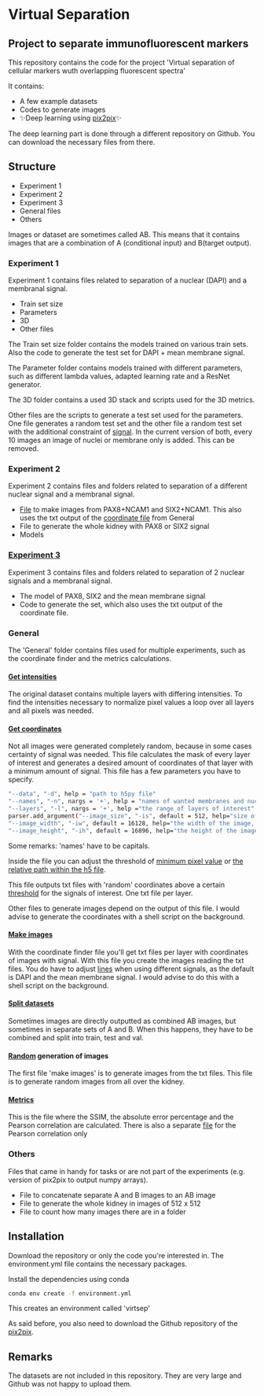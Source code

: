 # Virtual Separation 
## Project to separate immunofluorescent markers 


This repository contains the code for the project 'Virtual separation of cellular markers wuth overlapping fluorescent spectra'

It contains:
- A few example datasets
- Codes to generate images
- ✨Deep learning using [pix2pix](https://github.com/junyanz/pytorch-CycleGAN-and-pix2pix)✨

The deep learning part is done through a different repository on Github. You can download the necessary files from there. 

## Structure

- Experiment 1
- Experiment 2
- Experiment 3
- General files 
- Others

Images or dataset are sometimes called AB. This means that it contains images that are a combination of A (conditional input) and B(target output). 

### Experiment 1
Experiment 1 contains files related to separation of a nuclear (DAPI) and a membranal signal. 

- Train set size
- Parameters
- 3D
- Other files 

The Train set size folder contains the models trained on various train sets. Also the code to generate the test set for DAPI + mean membrane signal. 

The Parameter folder contains models trained with different parameters, such as different lambda values, adapted learning rate and a ResNet generator. 

The 3D folder contains a used 3D stack and scripts used for the 3D metrics.

Other files are the scripts to generate a test set used for the parameters. One file generates a random test set and the other file a random test set with the additional constraint of [signal](https://github.com/sinievanderben/virtualseparation/blob/main/Experiment1/generate_testset_with_signal_constraint.py#L64). In the current version of both, every 10 images an image of nuclei or membrane only is added. This can be removed. 

### Experiment 2
Experiment 2 contains files and folders related to separation of a different nuclear signal and a membranal signal. 

- [File](https://github.com/sinievanderben/virtualseparation/blob/main/Experiment2/make_images_sixpax.py) to make images from PAX8+NCAM1 and SIX2+NCAM1. This also uses the txt output of the [coordinate file](https://github.com/sinievanderben/virtualseparation/blob/main/General/coordinate_finder_multiplemasks.py) from General
- File to generate the whole kidney with PAX8 or SIX2 signal
- Models 

### [Experiment 3](https://github.com/sinievanderben/virtualseparation/tree/main/Experiment3)
Experiment 3 contains files and folders related to separation of 2 nuclear signals and a membranal signal. 

- The model of PAX8, SIX2 and the mean membrane signal
- Code to generate the set, which also uses the txt output of the coordinate file. 

### General 
The 'General' folder contains files used for multiple experiments, such as the coordinate finder and the metrics calculations.

#### [Get intensities](https://github.com/sinievanderben/virtualseparation/blob/main/General/intensity_all_8_channels.py)
The original dataset contains multiple layers with differing intensities. To find the intensities necessary to normalize pixel values a loop over all layers and all pixels was needed. 

#### [Get coordinates](https://github.com/sinievanderben/virtualseparation/blob/main/General/coordinate_finder_multiplemasks.py)
Not all images were generated completely random, because in some cases certainty of signal was needed. This file calculates the mask of every layer of interest and generates a desired amount of coordinates of that layer with a minimum amount of signal. This file has a few parameters you have to specify. 

```sh
"--data", "-d", help = "path to h5py file"
"--names", "-n", nargs = '+', help = "names of wanted membranes and nuclei", type = str
"--layers", "-l", nargs = '+', help ="the range of layers of interest"
parser.add_argument("--image_size", "-is", default = 512, help="size of the image, square")
"--image_width", "-iw", default = 16128, help="the width of the image, default is 16128"
"--image_height", "-ih", default = 16896, help="the height of the image, default is 16896"
```

Some remarks: 'names' have to be capitals. 

Inside the file you can adjust the threshold of [minimum pixel value](https://github.com/sinievanderben/virtualseparation/blob/main/General/coordinate_finder_multiplemasks.py#L79)  or [the relative path within the h5 file](https://github.com/sinievanderben/virtualseparation/blob/main/General/coordinate_finder_multiplemasks.py#L176).

This file outputs txt files with 'random' coordinates above a certain [threshold](https://github.com/sinievanderben/virtualseparation/blob/main/General/coordinate_finder_multiplemasks.py#L176) for the signals of interest. One txt file per layer.  

Other files to generate images depend on the output of this file. I would advise to generate the coordinates with a shell script on the background. 

#### [Make images](https://github.com/sinievanderben/virtualseparation/blob/main/General/make_images.py)
With the coordinate finder file you'll get txt files per layer with coordinates of images with signal. With this file you create the images reading the txt files. You do have to adjust [lines](https://github.com/sinievanderben/virtualseparation/blob/main/General/make_images.py#L46) when using different signals, as the default is DAPI and the mean membrane signal. I would advise to do this with a shell script on the background. 

#### [Split datasets](https://github.com/sinievanderben/virtualseparation/blob/main/General/split_datasets_general.py)
Sometimes images are directly outputted as combined AB images, but sometimes in separate sets of A and B. When this happens, they have to be combined and split into train, test and val. 

#### [Random](https://github.com/sinievanderben/virtualseparation/blob/main/General/random_image_generation.py) generation of images 
The first file 'make images' is to generate images from the txt files. This file is to generate random images from all over the kidney. 

#### [Metrics](https://github.com/sinievanderben/virtualseparation/blob/main/General/metrics.py)
This is the file where the SSIM, the absolute error percentage and the Pearson correlation are calculated. There is also a separate [file](https://github.com/sinievanderben/VirtualSeparation-/blob/main/General/correlation_metric.py) for the Pearson correlation only

### Others
Files that came in handy for tasks or are not part of the experiments (e.g. version of pix2pix to output numpy arrays). 

- File to concatenate separate A and B images to an AB image
- File to generate the whole kidney in images of 512 x 512
- File to count how many images there are in a folder 

## Installation

Download the repository or only the code you're interested in. The environment.yml file contains the necessary packages. 

Install the dependencies using conda 

```sh
conda env create -f environment.yml
```

This creates an environment called 'virtsep'

As said before, you also need to download the Github repository of the [pix2pix](https://github.com/junyanz/pytorch-CycleGAN-and-pix2pix).

## Remarks
The datasets are not included in this repository. They are very large and Github was not happy to upload them. 


